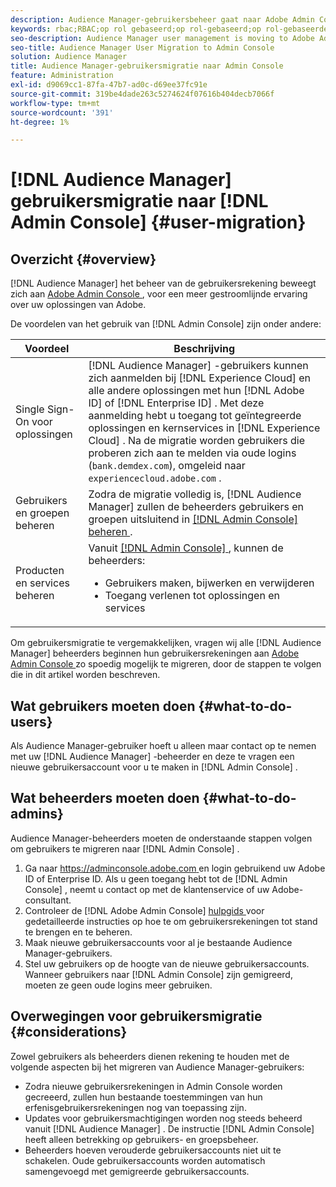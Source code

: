 ```yaml
---
description: Audience Manager-gebruikersbeheer gaat naar Adobe Admin Console. In dit artikel wordt uitgelegd wat u moet doen om de migratie van gebruikers voor te bereiden en wat er verandert als de migratie is voltooid.
keywords: rbac;RBAC;op rol gebaseerd;op rol-gebaseerd;op rol-gebaseerde toegangscontroles
seo-description: Audience Manager user management is moving to Adobe Admin Console. This article explains what you need to do to prepare for user migration, and what will change once the migration is complete.
seo-title: Audience Manager User Migration to Admin Console
solution: Audience Manager
title: Audience Manager-gebruikersmigratie naar Admin Console
feature: Administration
exl-id: d9069cc1-87fa-47b7-ad0c-d69ee37fc91e
source-git-commit: 319be4dade263c5274624f07616b404decb7066f
workflow-type: tm+mt
source-wordcount: '391'
ht-degree: 1%

---
```


# [!DNL Audience Manager] gebruikersmigratie naar [!DNL Admin Console] {#user-migration}

## Overzicht {#overview}

[!DNL Audience Manager] het beheer van de gebruikersrekening beweegt zich aan [ Adobe Admin Console ](https://helpx.adobe.com/nl/enterprise/using/admin-console.html), voor een meer gestroomlijnde ervaring over uw oplossingen van Adobe.

De voordelen van het gebruik van [!DNL Admin Console] zijn onder andere:

| Voordeel | Beschrijving |
|---|---|
| Single Sign-On voor oplossingen | [!DNL Audience Manager] -gebruikers kunnen zich aanmelden bij [!DNL Experience Cloud] en alle andere oplossingen met hun [!DNL Adobe ID] of [!DNL Enterprise ID] . Met deze aanmelding hebt u toegang tot geïntegreerde oplossingen en kernservices in [!DNL Experience Cloud] . Na de migratie worden gebruikers die proberen zich aan te melden via oude logins (`bank.demdex.com`), omgeleid naar `experiencecloud.adobe.com` . |
| Gebruikers en groepen beheren | Zodra de migratie volledig is, [!DNL Audience Manager] zullen de beheerders gebruikers en groepen uitsluitend in [[!DNL Admin Console] beheren ](https://adminconsole.adobe.com/enterprise/). |
| Producten en services beheren | Vanuit [[!DNL Admin Console] ](https://adminconsole.adobe.com/enterprise/), kunnen de beheerders: <ul><li>Gebruikers maken, bijwerken en verwijderen</li><li>Toegang verlenen tot oplossingen en services</li></ul> |

Om gebruikersmigratie te vergemakkelijken, vragen wij alle [!DNL Audience Manager] beheerders beginnen hun gebruikersrekeningen aan [ Adobe Admin Console ](https://helpx.adobe.com/nl/enterprise/using/admin-console.html) zo spoedig mogelijk te migreren, door de stappen te volgen die in dit artikel worden beschreven.

## Wat gebruikers moeten doen {#what-to-do-users}

Als Audience Manager-gebruiker hoeft u alleen maar contact op te nemen met uw [!DNL Audience Manager] -beheerder en deze te vragen een nieuwe gebruikersaccount voor u te maken in [!DNL Admin Console] .

## Wat beheerders moeten doen {#what-to-do-admins}

Audience Manager-beheerders moeten de onderstaande stappen volgen om gebruikers te migreren naar [!DNL Admin Console] .

1. Ga naar [ https://adminconsole.adobe.com ](https://adminconsole.adobe.com) en login gebruikend uw Adobe ID of Enterprise ID. Als u geen toegang hebt tot de [!DNL Admin Console] , neemt u contact op met de klantenservice of uw Adobe-consultant.
2. Controleer de [!DNL Adobe Admin Console] [ hulpgids ](https://helpx.adobe.com/enterprise/admin-guide.html/enterprise/using/users.ug.html) voor gedetailleerde instructies op hoe te om gebruikersrekeningen tot stand te brengen en te beheren.
3. Maak nieuwe gebruikersaccounts voor al je bestaande Audience Manager-gebruikers.
4. Stel uw gebruikers op de hoogte van de nieuwe gebruikersaccounts. Wanneer gebruikers naar [!DNL Admin Console] zijn gemigreerd, moeten ze geen oude logins meer gebruiken.

## Overwegingen voor gebruikersmigratie {#considerations}

Zowel gebruikers als beheerders dienen rekening te houden met de volgende aspecten bij het migreren van Audience Manager-gebruikers:

* Zodra nieuwe gebruikersrekeningen in Admin Console worden gecreeerd, zullen hun bestaande toestemmingen van hun erfenisgebruikersrekeningen nog van toepassing zijn.
* Updates voor gebruikersmachtigingen worden nog steeds beheerd vanuit [!DNL Audience Manager] . De instructie [!DNL Admin Console] heeft alleen betrekking op gebruikers- en groepsbeheer.
* Beheerders hoeven verouderde gebruikersaccounts niet uit te schakelen. Oude gebruikersaccounts worden automatisch samengevoegd met gemigreerde gebruikersaccounts.
